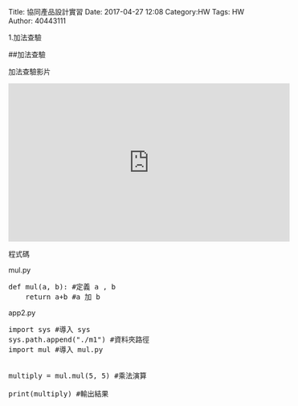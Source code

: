 Title: 協同產品設計實習 
Date: 2017-04-27 12:08
Category:HW
Tags: HW
Author: 40443111 


1.加法查驗

<!-- PELICAN_END_SUMMARY -->

##加法查驗

加法查驗影片

<iframe width="560" height="315" src="https://www.youtube.com/embed/KrVRWU1XzOw?ecver=1" frameborder="0" allowfullscreen></iframe>

程式碼

mul.py
<pre class="brush: python">
def mul(a, b): #定義 a , b
    return a+b #a 加 b
</pre>

app2.py
<pre class="brush: python">
import sys #導入 sys
sys.path.append("./m1") #資料夾路徑
import mul #導入 mul.py


multiply = mul.mul(5, 5) #乘法演算

print(multiply) #輸出結果
</pre>

<!-- 導入 Brython 標準程式庫 -->
 
<script src="../data/Brython-3.3.1/brython.js"></script>

<script src="../data/Brython-3.3.1/brython_stdlib.js"></script>
 
<!-- 啟動 Brython -->
<script>
window.onload=function(){
// 設定 data/py 為共用程式路徑
brython({debug:1, pythonpath:['./../data/py']});
}
</script>
 
<!-- 以下實際利用  Brython 畫四連桿 trace point 路徑-->
<canvas id="fourbar" width="800" height="600"></canvas>
 
<script type="text/python3">
from browser import document as doc
from browser import html
import math
# 導入 fourbar 
import fourbar
# 準備繪圖畫布
canvas = doc["fourbar"]
ctx = canvas.getContext("2d")

# First of all, the import of some libraries
from browser import document as doc
from browser import html

# All the elements will be inserted in the div with the "container" id
container = doc['container']

# We create a new div element
newdiv = html.DIV(id = "new-div")
# Now we add some style
newdiv.style = {"padding": "5px", 
               "backgroundColor": "#ADD8E6"}

# Now, lets add a table with a column with numbers and a
# column with a word on each cell
text = "Brython is really cool"
textlist = text.split()
table = html.TABLE()
for i, word in enumerate(textlist):
    table <= html.TR(html.TD(i + 1) + 
                     html.TD(word))
# Now we add some style to the table
table.style = {"padding": "5px", 
               "backgroundColor": "#aaaaaa",
               "width": "100%"}
# Now we add the table to the new div previously created
newdiv <= table + html.BR()

# a form? why not?
form = html.FORM()
input1 = html.INPUT(type="text", name="firstname", value="First name")
input2 = html.INPUT(type="text", name="lastname", value="Last name")
input3 = html.BUTTON("Button with no action!")
form <= input1 + html.BR() + input2 + html.BR() + input3

newdiv <= form + html.BR()
